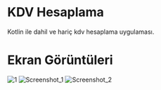 # KDV Hesaplama
Kotlin ile dahil ve hariç kdv hesaplama uygulaması.

# Ekran Görüntüleri

![1](https://user-images.githubusercontent.com/14194362/160656123-ac834d5d-d134-4130-80d2-39eb5ae02f32.jpg)
![Screenshot_1](https://user-images.githubusercontent.com/14194362/160656135-a7525e62-bf86-4711-a924-c243008e70ec.jpg)
![Screenshot_2](https://user-images.githubusercontent.com/14194362/160656136-73f1ba6e-176f-43b8-9435-7cfb10a6c8f0.jpg)

